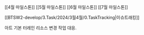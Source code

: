 
[[4월 마일스톤]]
[[5월 마일스톤]]
[[6월 마일스톤]]
[[7월 마일스톤]]

[[BTSW2-develop/3.Task/2024/3월4월/0.TaskTracking|이슈트래킹]] 


아트 기본 터레인 리소스 변경 작업 대응.

